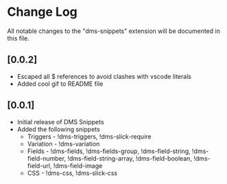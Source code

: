 # Change Log

All notable changes to the "dms-snippets" extension will be documented in this file.

## [0.0.2]

- Escaped all $ references to avoid clashes with vscode literals
- Added cool gif to README file

## [0.0.1]

- Initial release of DMS Snippets
- Added the following snippets
  - Triggers - !dms-triggers, !dms-slick-require
  - Variation - !dms-variation
  - Fields - !dms-fields, !dms-fields-group, !dms-field-string, !dms-field-number, !dms-field-string-array, !dms-field-boolean, !dms-field-url, !dms-field-image
  - CSS - !dms-css, !dms-slick-css

